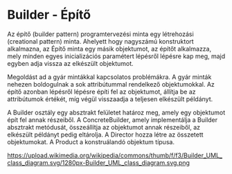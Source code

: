 # Builder - Építő
Az építő (builder pattern) programtervezési minta egy létrehozási (creational pattern) minta.  Ahelyett hogy nagyszámú konstruktort alkalmazna, az Építő minta egy másik objektumot, az építőt alkalmazza, mely minden egyes inicializációs paramétert lépésről lépésre kap meg, majd egyben adja vissza az elkészült objektumot.

Megoldást ad a gyár mintákkal kapcsolatos problémákra. A gyár minták nehezen boldogulnak a sok attribútummal rendelkező objektumokkal.
Az építő azonban lépésről lépésre építi fel az objektumot, állítja be az attribútumok értékét, míg végül
visszaadja a teljesen elkészült példányt.

A Builder osztály egy absztrakt felületet határoz meg, amely egy objektumot épít fel annak részeiből. A ConcreteBuilder, amely implementálja a Builder absztrakt metódusát, összeállítja az objektumot annak részeiből, az elkészült példányt pedig eltárolja. 
A Director hozza létre az összetett objektumokat.
A Product a konstruálandó objektum típusa.

https://upload.wikimedia.org/wikipedia/commons/thumb/f/f3/Builder_UML_class_diagram.svg/1280px-Builder_UML_class_diagram.svg.png
